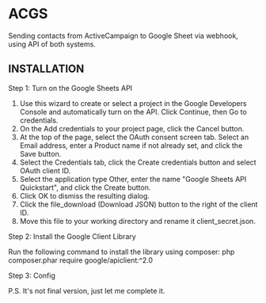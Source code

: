 ACGS
===============================
Sending contacts from ActiveCampaign to Google Sheet via webhook, using API of both systems.

INSTALLATION
-------------------

Step 1: Turn on the Google Sheets API

1. Use this wizard to create or select a project in the Google Developers Console and automatically turn on the API. Click Continue, then Go to credentials.
2. On the Add credentials to your project page, click the Cancel button.
3. At the top of the page, select the OAuth consent screen tab. Select an Email address, enter a Product name if not already set, and click the Save button.
4. Select the Credentials tab, click the Create credentials button and select OAuth client ID.
5. Select the application type Other, enter the name "Google Sheets API Quickstart", and click the Create button.
6. Click OK to dismiss the resulting dialog.
7. Click the file_download (Download JSON) button to the right of the client ID.
8. Move this file to your working directory and rename it client_secret.json.

Step 2: Install the Google Client Library

Run the following command to install the library using composer:
php composer.phar require google/apiclient:^2.0

Step 3: Config

P.S. It's not final version, just let me complete it.